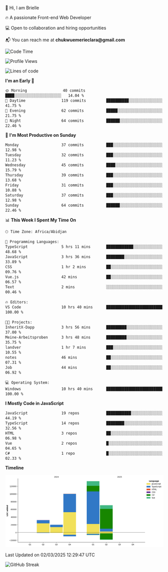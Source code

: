 <div align="left">
  <p>👋 Hi, I am Brielle</p>
  <p>🔥 A passionate Front-end Web Developer</p>
  <p>💻 Open to collaboration and hiring opportunities</p>
  <p>📬 You can reach me at <strong>chukwuemerieclara@gmail.com</strong></p>
</div>


 
 <!--START_SECTION:waka-->
![Code Time](http://img.shields.io/badge/Code%20Time-503%20hrs%2031%20mins-blue)

![Profile Views](http://img.shields.io/badge/Profile%20Views-18-blue)

![Lines of code](https://img.shields.io/badge/From%20Hello%20World%20I%27ve%20Written-226.7%20thousand%20lines%20of%20code-blue)

**I'm an Early 🐤** 

```text
🌞 Morning                40 commits          ████░░░░░░░░░░░░░░░░░░░░░   14.04 % 
🌆 Daytime                119 commits         ██████████░░░░░░░░░░░░░░░   41.75 % 
🌃 Evening                62 commits          █████░░░░░░░░░░░░░░░░░░░░   21.75 % 
🌙 Night                  64 commits          ██████░░░░░░░░░░░░░░░░░░░   22.46 % 
```
📅 **I'm Most Productive on Sunday** 

```text
Monday                   37 commits          ███░░░░░░░░░░░░░░░░░░░░░░   12.98 % 
Tuesday                  32 commits          ███░░░░░░░░░░░░░░░░░░░░░░   11.23 % 
Wednesday                45 commits          ████░░░░░░░░░░░░░░░░░░░░░   15.79 % 
Thursday                 39 commits          ███░░░░░░░░░░░░░░░░░░░░░░   13.68 % 
Friday                   31 commits          ███░░░░░░░░░░░░░░░░░░░░░░   10.88 % 
Saturday                 37 commits          ███░░░░░░░░░░░░░░░░░░░░░░   12.98 % 
Sunday                   64 commits          ██████░░░░░░░░░░░░░░░░░░░   22.46 % 
```


📊 **This Week I Spent My Time On** 

```text
🕑︎ Time Zone: Africa/Abidjan

💬 Programming Languages: 
TypeScript               5 hrs 11 mins       ████████████░░░░░░░░░░░░░   48.68 % 
JavaScript               3 hrs 36 mins       ████████░░░░░░░░░░░░░░░░░   33.89 % 
CSS                      1 hr 2 mins         ██░░░░░░░░░░░░░░░░░░░░░░░   09.76 % 
Vue.js                   42 mins             ██░░░░░░░░░░░░░░░░░░░░░░░   06.57 % 
Text                     2 mins              ░░░░░░░░░░░░░░░░░░░░░░░░░   00.46 % 

🔥 Editors: 
VS Code                  10 hrs 40 mins      █████████████████████████   100.00 % 

🐱‍💻 Projects: 
InheritX-Dapp            3 hrs 56 mins       █████████░░░░░░░░░░░░░░░░   37.00 % 
Meine-Arbeitsproben      3 hrs 48 mins       █████████░░░░░░░░░░░░░░░░   35.75 % 
landver                  1 hr 7 mins         ███░░░░░░░░░░░░░░░░░░░░░░   10.55 % 
notes                    46 mins             ██░░░░░░░░░░░░░░░░░░░░░░░   07.31 % 
Job                      44 mins             ██░░░░░░░░░░░░░░░░░░░░░░░   06.92 % 

💻 Operating System: 
Windows                  10 hrs 40 mins      █████████████████████████   100.00 % 
```

**I Mostly Code in JavaScript** 

```text
JavaScript               19 repos            ███████████░░░░░░░░░░░░░░   44.19 % 
TypeScript               14 repos            ████████░░░░░░░░░░░░░░░░░   32.56 % 
HTML                     3 repos             ██░░░░░░░░░░░░░░░░░░░░░░░   06.98 % 
Vue                      2 repos             █░░░░░░░░░░░░░░░░░░░░░░░░   04.65 % 
C#                       1 repo              █░░░░░░░░░░░░░░░░░░░░░░░░   02.33 % 
```



**Timeline**

![Lines of Code chart](https://raw.githubusercontent.com/Brielle28/Brielle28/main/assets/bar_graph.png)


 Last Updated on 02/03/2025 12:29:47 UTC
<!--END_SECTION:waka-->

![GitHub Streak](https://github-readme-streak-stats.herokuapp.com/?user=Brielle28)




